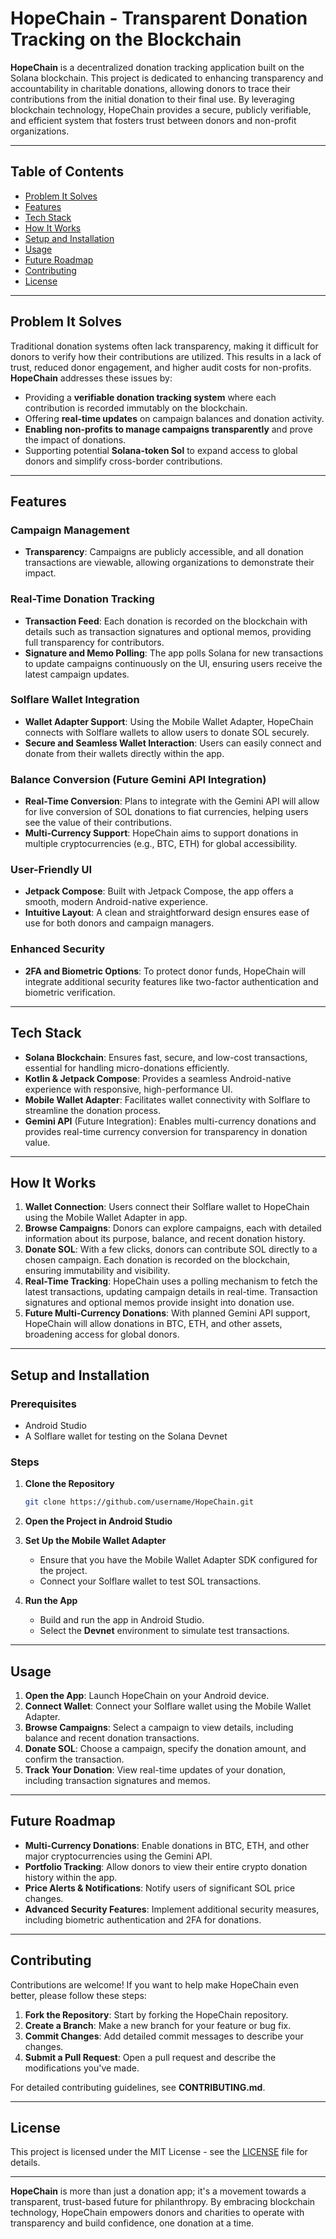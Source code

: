 # HopeChain - Transparent Donation Tracking on the Blockchain

**HopeChain** is a decentralized donation tracking application built on the Solana blockchain. This project is dedicated to enhancing transparency and accountability in charitable donations, allowing donors to trace their contributions from the initial donation to their final use. By leveraging blockchain technology, HopeChain provides a secure, publicly verifiable, and efficient system that fosters trust between donors and non-profit organizations.

---

## Table of Contents

- [Problem It Solves](#problem-it-solves)
- [Features](#features)
- [Tech Stack](#tech-stack)
- [How It Works](#how-it-works)
- [Setup and Installation](#setup-and-installation)
- [Usage](#usage)
- [Future Roadmap](#future-roadmap)
- [Contributing](#contributing)
- [License](#license)

---

## Problem It Solves

Traditional donation systems often lack transparency, making it difficult for donors to verify how their contributions are utilized. This results in a lack of trust, reduced donor engagement, and higher audit costs for non-profits. **HopeChain** addresses these issues by:
- Providing a **verifiable donation tracking system** where each contribution is recorded immutably on the blockchain.
- Offering **real-time updates** on campaign balances and donation activity.
- **Enabling non-profits to manage campaigns transparently** and prove the impact of donations.
- Supporting potential **Solana-token Sol** to expand access to global donors and simplify cross-border contributions.

---

## Features

### Campaign Management
- **Transparency**: Campaigns are publicly accessible, and all donation transactions are viewable, allowing organizations to demonstrate their impact.

### Real-Time Donation Tracking
- **Transaction Feed**: Each donation is recorded on the blockchain with details such as transaction signatures and optional memos, providing full transparency for contributors.
- **Signature and Memo Polling**: The app polls Solana for new transactions to update campaigns continuously on the UI, ensuring users receive the latest campaign updates.
  
### Solflare Wallet Integration
- **Wallet Adapter Support**: Using the Mobile Wallet Adapter, HopeChain connects with Solflare wallets to allow users to donate SOL securely.
- **Secure and Seamless Wallet Interaction**: Users can easily connect and donate from their wallets directly within the app.

### Balance Conversion (Future Gemini API Integration)
- **Real-Time Conversion**: Plans to integrate with the Gemini API will allow for live conversion of SOL donations to fiat currencies, helping users see the value of their contributions.
- **Multi-Currency Support**: HopeChain aims to support donations in multiple cryptocurrencies (e.g., BTC, ETH) for global accessibility.

### User-Friendly UI
- **Jetpack Compose**: Built with Jetpack Compose, the app offers a smooth, modern Android-native experience.
- **Intuitive Layout**: A clean and straightforward design ensures ease of use for both donors and campaign managers.

### Enhanced Security
- **2FA and Biometric Options**: To protect donor funds, HopeChain will integrate additional security features like two-factor authentication and biometric verification.

---

## Tech Stack

- **Solana Blockchain**: Ensures fast, secure, and low-cost transactions, essential for handling micro-donations efficiently.
- **Kotlin & Jetpack Compose**: Provides a seamless Android-native experience with responsive, high-performance UI.
- **Mobile Wallet Adapter**: Facilitates wallet connectivity with Solflare to streamline the donation process.
- **Gemini API** (Future Integration): Enables multi-currency donations and provides real-time currency conversion for transparency in donation value.

---

## How It Works

1. **Wallet Connection**: Users connect their Solflare wallet to HopeChain using the Mobile Wallet Adapter in app.
2. **Browse Campaigns**: Donors can explore campaigns, each with detailed information about its purpose, balance, and recent donation history.
3. **Donate SOL**: With a few clicks, donors can contribute SOL directly to a chosen campaign. Each donation is recorded on the blockchain, ensuring immutability and visibility.
4. **Real-Time Tracking**: HopeChain uses a polling mechanism to fetch the latest transactions, updating campaign details in real-time. Transaction signatures and optional memos provide insight into donation use.
5. **Future Multi-Currency Donations**: With planned Gemini API support, HopeChain will allow donations in BTC, ETH, and other assets, broadening access for global donors.

---

## Setup and Installation

### Prerequisites
- Android Studio
- A Solflare wallet for testing on the Solana Devnet

### Steps

1. **Clone the Repository**
   ```bash
   git clone https://github.com/username/HopeChain.git
   ```

2. **Open the Project in Android Studio**

3. **Set Up the Mobile Wallet Adapter**
   - Ensure that you have the Mobile Wallet Adapter SDK configured for the project.
   - Connect your Solflare wallet to test SOL transactions.

4. **Run the App**
   - Build and run the app in Android Studio.
   - Select the **Devnet** environment to simulate test transactions.

---

## Usage

1. **Open the App**: Launch HopeChain on your Android device.
2. **Connect Wallet**: Connect your Solflare wallet using the Mobile Wallet Adapter.
3. **Browse Campaigns**: Select a campaign to view details, including balance and recent donation transactions.
4. **Donate SOL**: Choose a campaign, specify the donation amount, and confirm the transaction.
5. **Track Your Donation**: View real-time updates of your donation, including transaction signatures and memos.

---

## Future Roadmap

- **Multi-Currency Donations**: Enable donations in BTC, ETH, and other major cryptocurrencies using the Gemini API.
- **Portfolio Tracking**: Allow donors to view their entire crypto donation history within the app.
- **Price Alerts & Notifications**: Notify users of significant SOL price changes.
- **Advanced Security Features**: Implement additional security measures, including biometric authentication and 2FA for donations.

---

## Contributing

Contributions are welcome! If you want to help make HopeChain even better, please follow these steps:

1. **Fork the Repository**: Start by forking the HopeChain repository.
2. **Create a Branch**: Make a new branch for your feature or bug fix.
3. **Commit Changes**: Add detailed commit messages to describe your changes.
4. **Submit a Pull Request**: Open a pull request and describe the modifications you've made.

For detailed contributing guidelines, see **CONTRIBUTING.md**.

---

## License

This project is licensed under the MIT License - see the [LICENSE](LICENSE) file for details.

---

**HopeChain** is more than just a donation app; it's a movement towards a transparent, trust-based future for philanthropy. By embracing blockchain technology, HopeChain empowers donors and charities to operate with transparency and build confidence, one donation at a time.
